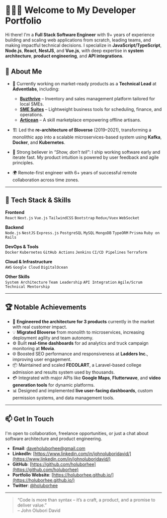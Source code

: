 # 👨🏽‍💻 Welcome to My Developer Portfolio

Hi there! I'm a **Full Stack Software Engineer** with 9+ years of experience building and scaling web applications from scratch, leading teams, and making impactful technical decisions. I specialize in **JavaScript/TypeScript**, **Node.js**, **React**, **NestJS**, and **Vue.js**, with deep expertise in **system architecture**, **product engineering**, and **API integrations**.

## 🚀 About Me

- 💼 Currently working on market-ready products as a **Technical Lead** at **Adventlabs**, including:
  - **[Buzthrive]()** – Inventory and sales management platform tailored for local SMEs.
  - **[SME Suites]()** – Lightweight business tools for scheduling, finance, and operations.
  - **[Articean]()** – A skill marketplace empowering offline artisans.

- 🏗️ Led the **re-architecture of Bloverse** (2019–2021), transforming a monolithic app into a scalable microservices-based system using **Kafka**, **Docker**, and **Kubernetes**.

- 🧠 Strong believer in *“Show, don’t tell”*: I ship working software early and iterate fast. My product intuition is powered by user feedback and agile principles.

- 🌍 Remote-first engineer with 6+ years of successful remote collaboration across time zones.

---

## 🧰 Tech Stack & Skills

**Frontend**  
`React` `Next.js` `Vue.js` `TailwindCSS` `Bootstrap` `Redux/Vuex` `WebSocket`

**Backend**  
`Node.js` `NestJS` `Express.js` `PostgreSQL` `MySQL` `MongoDB` `TypeORM` `Prisma` `Ruby on Rails`

**DevOps & Tools**  
`Docker` `Kubernetes` `GitHub Actions` `Jenkins` `CI/CD Pipelines` `Terraform`

**Cloud & Infrastructure**  
`AWS` `Google Cloud` `DigitalOcean`

**Other Skills**  
`System Architecture` `Team Leadership` `API Integration` `Agile/Scrum` `Technical Mentorship`

---

## 🏆 Notable Achievements

- 🔧 **Engineered the architecture for 3 products** currently in the market with real customer impact.
- 💡 **Migrated Bloverse** from monolith to microservices, increasing deployment agility and team autonomy.
- ⚙️ Built **real-time dashboards** for ad analytics and truck campaign monitoring at **Movia**.
- 🌐 Boosted SEO performance and responsiveness at **Ladders Inc.**, improving user engagement.
- 📦 Maintained and scaled **FECOLART**, a Laravel-based college admission and results system used by thousands.
- 💳 Integrated with major APIs like **Google Maps**, **Flutterwave**, and **video generation tools** for dynamic platforms.
- 📊 Designed and implemented **live user-facing dashboards**, custom permission systems, and data management tools.

---

## 📫 Get In Touch

I'm open to collaboration, freelance opportunities, or just a chat about software architecture and product engineering.

- **Email**: daveholuborhee@gmail.com
- **LinkedIn**: [https://www.linkedin.com/in/johnoluboridavid/](https://www.linkedin.com/in/johnoluboridavid/)
- **GitHub**: [https://github.com/holuborhee](https://github.com/holuborhee)
- **Portfolio Website**: [https://holuborhee.github.io/](https://holuborhee.github.io/)
- **Twitter**: [@holuborhee](https://x.com/holuborhee)

---

> “Code is more than syntax – it’s a craft, a product, and a promise to deliver value.”  
> – John Olubori David

